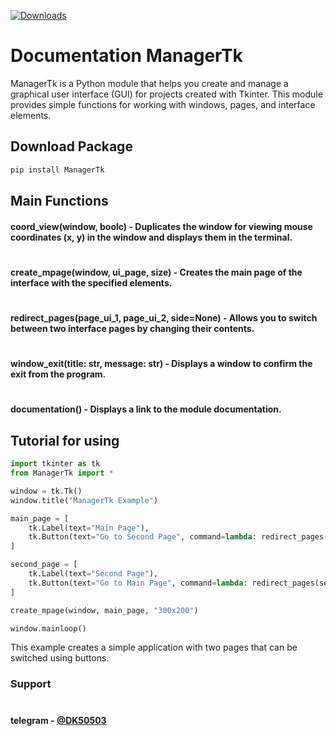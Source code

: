[![Downloads](https://static.pepy.tech/personalized-badge/managertk?period=month&units=international_system&left_color=black&right_color=brightgreen&left_text=Downloads)](https://pepy.tech/project/managertk)
#
# Documentation ManagerTk
ManagerTk is a Python module that helps you create and manage a graphical user interface (GUI) for projects created with Tkinter. 
This module provides simple functions for working with windows, pages, and interface elements.

###
## Download Package
```cmd
pip install ManagerTk
```

##
## Main Functions

#### coord_view(window, boolc) - Duplicates the window for viewing mouse coordinates (x, y) in the window and displays them in the terminal.
#
#
#### create_mpage(window, ui_page, size) - Creates the main page of the interface with the specified elements.
#
#
#### redirect_pages(page_ui_1, page_ui_2, side=None) - Allows you to switch between two interface pages by changing their contents.
#
#
#### window_exit(title: str, message: str) - Displays a window to confirm the exit from the program.
#
#
#### documentation() - Displays a link to the module documentation.

###
## Tutorial for using
```python
import tkinter as tk
from ManagerTk import *

window = tk.Tk()
window.title("ManagerTk Example")

main_page = [
    tk.Label(text="Main Page"),
    tk.Button(text="Go to Second Page", command=lambda: redirect_pages(main_page, second_page))
]

second_page = [
    tk.Label(text="Second Page"),
    tk.Button(text="Go to Main Page", command=lambda: redirect_pages(second_page, main_page))
]

create_mpage(window, main_page, "300x200")

window.mainloop()
```

This example creates a simple application with two pages that can be switched using buttons.

### Support
#
#### telegram - [@DK50503](https://t.me/DK50503)